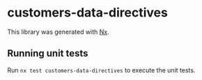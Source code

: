 # customers-data-directives

This library was generated with [Nx](https://nx.dev).

## Running unit tests

Run `nx test customers-data-directives` to execute the unit tests.
